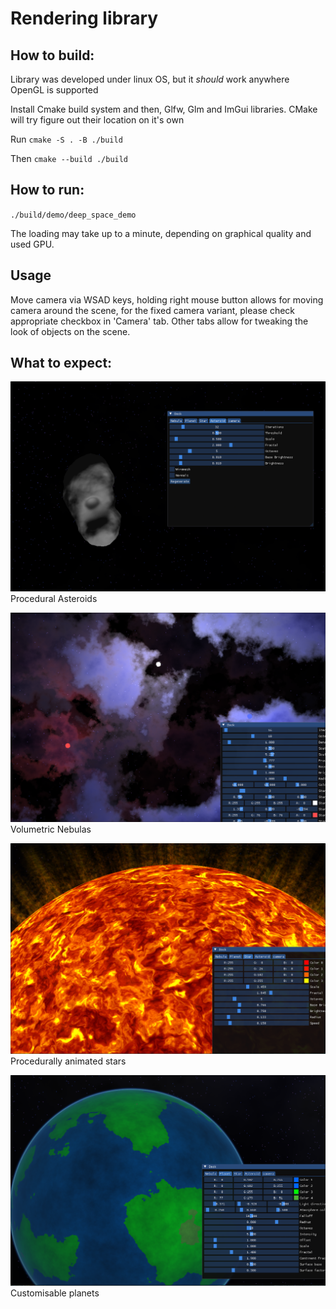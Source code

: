# Rendering library
## How to build:
Library was developed under linux OS, but it *should* work anywhere OpenGL is supported

Install Cmake build system and then, Glfw, Glm and ImGui libraries.
CMake will try figure out their location on it's own

Run
`cmake -S . -B ./build`

Then
`cmake --build ./build`

## How to run:
`./build/demo/deep_space_demo`

The loading may take up to a minute, depending on graphical quality and used GPU.


## Usage

Move camera via WSAD keys, holding right mouse button allows for moving camera around the scene, for the fixed camera variant, please check appropriate checkbox in 'Camera' tab. Other tabs allow for tweaking the look of objects on the scene.

## What to expect:
![Asteroids](./screenshots/asteroid.png)
Procedural Asteroids

![Nebulas](./screenshots/nebula.png)
Volumetric Nebulas

![Stars](./screenshots/star.png)
Procedurally animated stars

![Planets](./screenshots/planet.png)
Customisable planets

